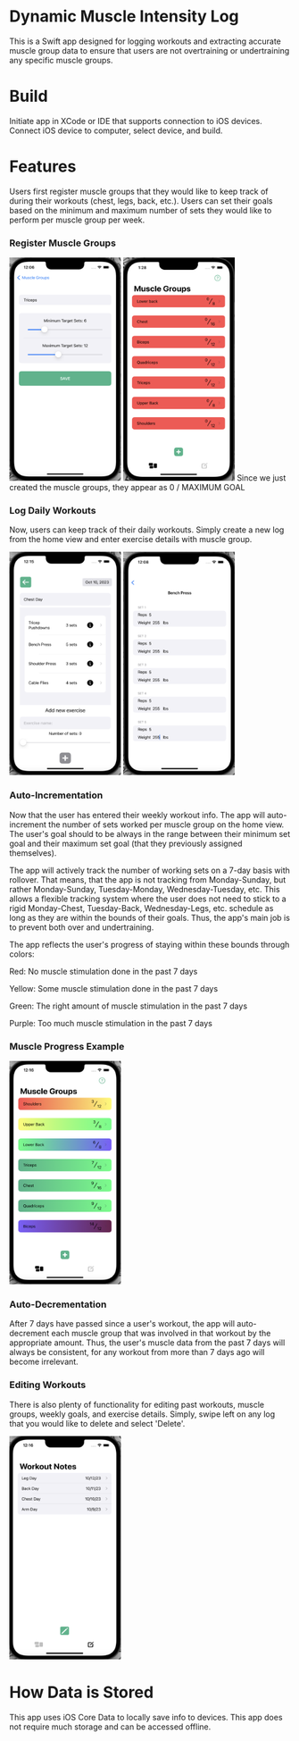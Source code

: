 #  Dynamic Muscle Intensity Log

This is a Swift app designed for logging workouts and extracting accurate 
muscle group data to ensure that users are not overtraining
or undertraining any specific muscle groups.

# Build
Initiate app in XCode or IDE that supports connection to iOS devices.
Connect iOS device to computer, select device, and build.

# Features
Users first register muscle groups that they would like to keep track of
during their workouts (chest, legs, back, etc.). Users can set their goals based
on the minimum and maximum number of sets they would like to perform per muscle group
per week.

### Register Muscle Groups
<img src="/PerfectVolume/Demo/RegisterGroup.png" width="200px" height="400px">
<img src="/PerfectVolume/Demo/DefaultMuscles.png" width="200px" height="400px">
Since we just created the muscle groups, they appear as 0 / MAXIMUM GOAL

### Log Daily Workouts
Now, users can keep track of their daily workouts. Simply create a new log from the home view
and enter exercise details with muscle group.

<img src="/PerfectVolume/Demo/LogExample.png" width="200px" height="400px">
<img src="/PerfectVolume/Demo/ExerciseDetail.png" width="200px" height="400px">

### Auto-Incrementation
Now that the user has entered their weekly workout info. The app will
auto-increment the number of sets worked per muscle group on the home view.
The user's goal should to be always in the range between their minimum set
goal and their maximum set goal (that they previously assigned themselves).

The app will actively track the number of working sets on a 7-day basis with
rollover. That means, that the app is not tracking from Monday-Sunday, but rather
Monday-Sunday, Tuesday-Monday, Wednesday-Tuesday, etc. This allows a flexible tracking
system where the user does not need to stick to a rigid Monday-Chest, Tuesday-Back, 
Wednesday-Legs, etc. schedule as long as they are within the bounds of their goals.
Thus, the app's main job is to prevent both over and undertraining. 

The app reflects the user's progress of staying within these bounds through colors:

Red: No muscle stimulation done in the past 7 days

Yellow: Some muscle stimulation done in the past 7 days

Green: The right amount of muscle stimulation in the past 7 days

Purple: Too much muscle stimulation in the past 7 days

### Muscle Progress Example
<img src="/PerfectVolume/Demo/MuscleGroups.png" width="200px" height="400px">

### Auto-Decrementation
After 7 days have passed since a user's workout, the app will auto-decrement
each muscle group that was involved in that workout by the appropriate amount.
Thus, the user's muscle data from the past 7 days will always be consistent,
for any workout from more than 7 days ago will become irrelevant.

### Editing Workouts
There is also plenty of functionality for editing past workouts, muscle groups,
weekly goals, and exercise details. Simply, swipe left on any log that you would
like to delete and select 'Delete'. 

<img src="/PerfectVolume/Demo/AllLogs.png" width="200px" height="400px">


# How Data is Stored
This app uses iOS Core Data to locally save info to devices. This app does not require
much storage and can be accessed offline.






